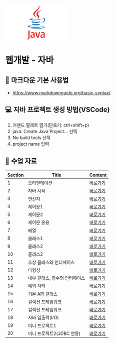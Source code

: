 <img src="./java/java-logo.png" width="200"/>

# 웹개발 - 자바
## 📒 마크다운 기본 사용법
+ https://www.markdownguide.org/basic-syntax/

## 💻 자바 프로젝트 생성 방법(VSCode)
1. 커맨드 팔레트 열기(단축키: ctrl+shift+p)
2. java: Create Java Project... 선택
3. No build tools 선택
4. project name 입력

## 📄 수업 자료
|Section|Title|Content|
|-------|-----|-------|
|1|오리엔테이션|<a href="https://treasure-snow-23c.notion.site/1-b7804cf77ba84e3cb6c3377d9711b476?pvs=4" target="_blank">바로가기</a>|
|2|자바 시작|<a href="https://treasure-snow-23c.notion.site/2-439a709f52164cf7b7a72baaa7372aad?pvs=4" target="_blank">바로가기</a>|
|3|연산자|<a href="https://treasure-snow-23c.notion.site/3-48d9c2b9ad514528ad1038e3174ac91c?pvs=4" target="_blank">바로가기</a>|
|4|제어문1|<a href="https://treasure-snow-23c.notion.site/4-1-3764191c2f72433cbdca961f2bd71589?pvs=4" target="_blank">바로가기</a>|
|5|제어문2|<a href="https://treasure-snow-23c.notion.site/5-2-acfa7b4ba17f44fabbbe34b01f77d945?pvs=4" target="_blank">바로가기</a>|
|6|제어문 응용|<a href="https://treasure-snow-23c.notion.site/6-e9e6ecb3166243ada148a9741cac0038?pvs=4" target="_blank">바로가기</a>|
|7|배열|<a href="https://treasure-snow-23c.notion.site/7-a8d7f64677824dc18c5259c130bbd68c?pvs=4" target="_blank">바로가기</a>|
|8|클래스1|<a href="https://treasure-snow-23c.notion.site/8-1-dcc30be158264ea6bfad2e0ca84ec468?pvs=4" target="_blank">바로가기</a>|
|9|클래스2|<a href="https://treasure-snow-23c.notion.site/9-2-63d2593df45d4052b2dcb122d50e1e8c?pvs=4" target="_blank">바로가기</a>|
|10|클래스2|<a href="https://treasure-snow-23c.notion.site/10-3-3a03d6b3e32e45faad8ebf65604f0faf?pvs=4" target="_blank">바로가기</a>|
|11|추상 클래스와 인터페이스|<a href="https://treasure-snow-23c.notion.site/11-68e918fbfa6745f59c28c2481d165d9d?pvs=4" target="_blank">바로가기</a>|
|12|다형성|<a href="https://treasure-snow-23c.notion.site/12-7e131692fd9c4aacb5c328a6259cb4fb?pvs=4" target="_blank">바로가기</a>|
|13|내부 클래스, 함수형 인터페이스|<a href="https://treasure-snow-23c.notion.site/13-be47c6441d06493f9be49887f7ce1d64?pvs=4">바로가기</a>|
|14|예외 처리|<a href="https://treasure-snow-23c.notion.site/14-662a59ea19b44b81a5399ea61b39261f?pvs=4">바로가기</a>|
|15|기본 API 클래스|<a href="https://treasure-snow-23c.notion.site/15-API-88204d5bbf7847afb4427be784c05a14?pvs=4">바로가기</a>|
|16|컬렉션 프레임워크|<a href="https://treasure-snow-23c.notion.site/16-d55b66ebbe5046afbd06287a67acaac7?pvs=4">바로가기</a>|
|17|컬렉션 프레임워크|<a href="https://treasure-snow-23c.notion.site/17-647dfee28496417c89bf3cbaabdadcdd?pvs=4">바로가기</a>|
|18|자바 입출력(I/O)|<a href="https://treasure-snow-23c.notion.site/18-I-O-6fc6dd52e1c040498ee2f0fc291c30ac?pvs=4" target="_blank">바로가기</a>|
|19|미니 프로젝트1|<a href="https://treasure-snow-23c.notion.site/19-1-03d3c9fb2b1f4199ad73436e29ff909e?pvs=4" target="_blank">바로가기</a>|
|20|미니 프로젝트2(JDBC 연동)|<a href="https://treasure-snow-23c.notion.site/20-2-JDBC-4b1a2f94f3204827a76c846879713ad2?pvs=4" target="_blank">바로가기</a>|
